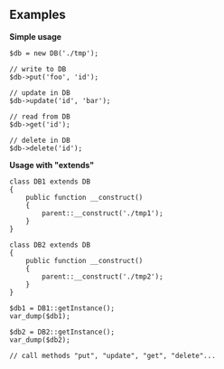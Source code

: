 ## Examples

**Simple usage**

    $db = new DB('./tmp');

    // write to DB
    $db->put('foo', 'id');

    // update in DB
    $db->update('id', 'bar');

    // read from DB
    $db->get('id');

    // delete in DB
    $db->delete('id');


**Usage with "extends"**

	class DB1 extends DB
	{
		public function __construct()
		{
			parent::__construct('./tmp1');
		}
	}

	class DB2 extends DB
	{
		public function __construct()
		{
			parent::__construct('./tmp2');
		}
	}

	$db1 = DB1::getInstance();
	var_dump($db1);

	$db2 = DB2::getInstance();
	var_dump($db2);

	// call methods "put", "update", "get", "delete"...
